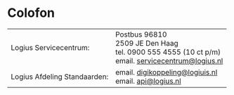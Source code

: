 # Colofon

| | |
|------------------------------|---------------------------------------------------------------------------------------------------------|
| Logius Servicecentrum:       | Postbus 96810 <br>2509 JE Den Haag<br>tel. 0900 555 4555 (10 ct p/m)<br>email. servicecentrum@logius.nl |
| Logius Afdeling Standaarden: | email. digikoppeling@logiuis.nl<br>email. api@logius.nl                                                 |
